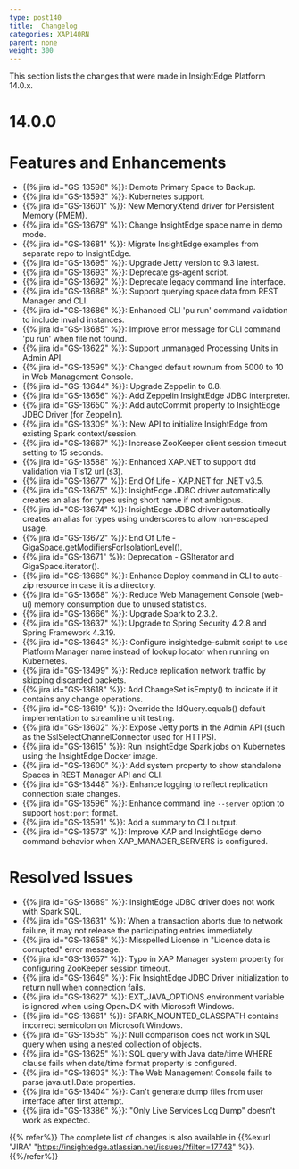 ```yaml
---
type: post140
title:  Changelog
categories: XAP140RN
parent: none
weight: 300
---
```


This section lists the changes that were made in InsightEdge Platform 14.0.x.

# 14.0.0

# Features and Enhancements

- {{% jira id="GS-13598" %}}: Demote Primary Space to Backup.
- {{% jira id="GS-13593" %}}: Kubernetes support.
- {{% jira id="GS-13601" %}}: New MemoryXtend driver for Persistent Memory (PMEM).
- {{% jira id="GS-13679" %}}: Change InsightEdge space name in demo mode.
- {{% jira id="GS-13681" %}}: Migrate InsightEdge examples from separate repo to InsightEdge.
- {{% jira id="GS-13695" %}}: Upgrade Jetty version to 9.3 latest. 
- {{% jira id="GS-13693" %}}: Deprecate gs-agent script.
- {{% jira id="GS-13692" %}}: Deprecate legacy command line interface.
- {{% jira id="GS-13688" %}}: Support querying space data from REST Manager and CLI.
- {{% jira id="GS-13686" %}}: Enhanced CLI 'pu run' command validation to include invalid instances.
- {{% jira id="GS-13685" %}}: Improve error message for CLI command 'pu run' when file not found.
- {{% jira id="GS-13622" %}}: Support unmanaged Processing Units in Admin API.
- {{% jira id="GS-13599" %}}: Changed default rownum from 5000 to 10 in Web Management Console.
- {{% jira id="GS-13644" %}}: Upgrade Zeppelin to 0.8.
- {{% jira id="GS-13656" %}}: Add Zeppelin InsightEdge JDBC interpreter. 
- {{% jira id="GS-13650" %}}: Add autoCommit property to InsightEdge JDBC Driver (for Zeppelin).
- {{% jira id="GS-13309" %}}: New API to initialize InsightEdge from existing Spark context/session.
- {{% jira id="GS-13667" %}}: Increase ZooKeeper client session timeout setting to 15 seconds.
- {{% jira id="GS-13588" %}}: Enhanced XAP.NET to support dtd validation via Tls12 url (s3).
- {{% jira id="GS-13677" %}}: End Of Life - XAP.NET for .NET v3.5.
- {{% jira id="GS-13675" %}}: InsightEdge JDBC driver automatically creates an alias for types using short name if not ambigous.
- {{% jira id="GS-13674" %}}: InsightEdge JDBC driver automatically creates an alias for types using underscores to allow non-escaped usage.
- {{% jira id="GS-13672" %}}: End Of Life - GigaSpace.getModifiersForIsolationLevel().
- {{% jira id="GS-13671" %}}: Deprecation - GSIterator and GigaSpace.iterator().
- {{% jira id="GS-13669" %}}: Enhance Deploy command in CLI to auto-zip resource in case it is a directory.
- {{% jira id="GS-13668" %}}: Reduce Web Management Console (web-ui) memory consumption due to unused statistics.
- {{% jira id="GS-13666" %}}: Upgrade Spark to 2.3.2.
- {{% jira id="GS-13637" %}}: Upgrade to Spring Security 4.2.8 and Spring Framework 4.3.19.
- {{% jira id="GS-13643" %}}: Configure insightedge-submit script to use Platform Manager name instead of lookup locator when running on Kubernetes.
- {{% jira id="GS-13499" %}}: Reduce replication network traffic by skipping discarded packets.
- {{% jira id="GS-13618" %}}: Add ChangeSet.isEmpty() to indicate if it contains any change operations.
- {{% jira id="GS-13619" %}}: Override the IdQuery.equals() default implementation to streamline unit testing.
- {{% jira id="GS-13602" %}}: Expose Jetty ports in the Admin API (such as the SslSelectChannelConnector used for HTTPS).
- {{% jira id="GS-13615" %}}: Run InsightEdge Spark jobs on Kubernetes using the InsightEdge Docker image.
- {{% jira id="GS-13600" %}}: Add system property to show standalone Spaces in REST Manager API and CLI.
- {{% jira id="GS-13448" %}}: Enhance logging to reflect replication connection state changes.
- {{% jira id="GS-13596" %}}: Enhance command line `--server` option to support `host:port` format.
- {{% jira id="GS-13591" %}}: Add a summary to CLI output.
- {{% jira id="GS-13573" %}}: Improve XAP and InsightEdge demo command behavior when XAP_MANAGER_SERVERS is configured.


# Resolved Issues

- {{% jira id="GS-13689" %}}: InsightEdge JDBC driver does not work with Spark SQL.
- {{% jira id="GS-13631" %}}: When a transaction aborts due to network failure, it may not release the participating entries immediately.
- {{% jira id="GS-13658" %}}: Misspelled License in "Licence data is corrupted" error message.
- {{% jira id="GS-13657" %}}: Typo in XAP Manager system property for configuring ZooKeeper session timeout.
- {{% jira id="GS-13649" %}}: Fix InsightEdge JDBC Driver initialization to return null when connection fails.
- {{% jira id="GS-13627" %}}: EXT_JAVA_OPTIONS environment variable is ignored when using OpenJDK with Microsoft Windows.
- {{% jira id="GS-13661" %}}: SPARK_MOUNTED_CLASSPATH contains incorrect semicolon on Microsoft Windows.
- {{% jira id="GS-13535" %}}: Null comparison does not work in SQL query when using a nested collection of objects.
- {{% jira id="GS-13625" %}}: SQL query with Java date/time WHERE clause fails when date/time format property is configured.
- {{% jira id="GS-13603" %}}: The Web Management Console fails to parse java.util.Date properties.
- {{% jira id="GS-13404" %}}: Can't generate dump files from user interface after first attempt.
- {{% jira id="GS-13386" %}}: "Only Live Services Log Dump" doesn't work as expected.

{{% refer%}}
The complete list of changes is also available in {{%exurl "JIRA" "https://insightedge.atlassian.net/issues/?filter=17743" %}}.
{{%/refer%}}
